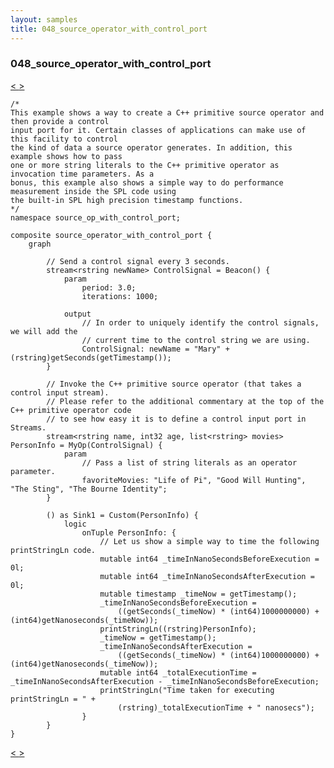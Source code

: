 ```yaml
---
layout: samples
title: 048_source_operator_with_control_port
---
```


### 048_source_operator_with_control_port

<div class="sampleNav"><a class="button" href="/sx43/samples/spl-for-beginner/047_streams_host_tags_at_work_host_tags_streams_host_tags_at_work_spl/"> < </a><a class="button" href="/sx43/samples/spl-for-beginner/049_json_to_tuple_to_json_using_java_sample_Main_spl/"> > </a>
</div>

~~~~~~
/*
This example shows a way to create a C++ primitive source operator and then provide a control
input port for it. Certain classes of applications can make use of this facility to control
the kind of data a source operator generates. In addition, this example shows how to pass
one or more string literals to the C++ primitive operator as invocation time parameters. As a 
bonus, this example also shows a simple way to do performance measurement inside the SPL code using
the built-in SPL high precision timestamp functions.
*/
namespace source_op_with_control_port;

composite source_operator_with_control_port {
	graph
		
		// Send a control signal every 3 seconds.
		stream<rstring newName> ControlSignal = Beacon() {
			param
				period: 3.0;
				iterations: 1000;
				
			output
				// In order to uniquely identify the control signals, we will add the
				// current time to the control string we are using.
				ControlSignal: newName = "Mary" + (rstring)getSeconds(getTimestamp());
		}
		
		// Invoke the C++ primitive source operator (that takes a control input stream).
		// Please refer to the additional commentary at the top of the C++ primitive operator code 
		// to see how easy it is to define a control input port in Streams.
		stream<rstring name, int32 age, list<rstring> movies> PersonInfo = MyOp(ControlSignal) {
			param
				// Pass a list of string literals as an operator parameter.
				favoriteMovies: "Life of Pi", "Good Will Hunting", "The Sting", "The Bourne Identity";
		}
		
		() as Sink1 = Custom(PersonInfo) {
			logic
				onTuple PersonInfo: {
					// Let us show a simple way to time the following printStringLn code.
					mutable int64 _timeInNanoSecondsBeforeExecution = 0l;
					mutable int64 _timeInNanoSecondsAfterExecution = 0l;
					mutable timestamp _timeNow = getTimestamp();
					_timeInNanoSecondsBeforeExecution = 
						((getSeconds(_timeNow) * (int64)1000000000) + (int64)getNanoseconds(_timeNow));
					printStringLn((rstring)PersonInfo);
					_timeNow = getTimestamp();
					_timeInNanoSecondsAfterExecution = 
						((getSeconds(_timeNow) * (int64)1000000000) + (int64)getNanoseconds(_timeNow));
					mutable int64 _totalExecutionTime = _timeInNanoSecondsAfterExecution - _timeInNanoSecondsBeforeExecution;
					printStringLn("Time taken for executing printStringLn = " + 
						(rstring)_totalExecutionTime + " nanosecs");
				}
		}
}

~~~~~~

<div class="sampleNav"><a class="button" href="/sx43/samples/spl-for-beginner/047_streams_host_tags_at_work_host_tags_streams_host_tags_at_work_spl/"> < </a><a class="button" href="/sx43/samples/spl-for-beginner/049_json_to_tuple_to_json_using_java_sample_Main_spl/"> > </a>
</div>

